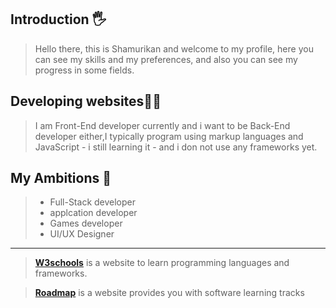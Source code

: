 ## Introduction 🖐️
> Hello there, this is Shamurikan and welcome to my profile, here you can see my skills and my preferences, and also you can see my progress in some fields.

## Developing websites🧑‍💻
> I am Front-End developer currently and i want to be Back-End developer either,I typically program using markup languages and JavaScript - i still learning it - and i don not use any frameworks yet.

## My Ambitions 🎯
> - Full-Stack developer
> - applcation developer
> - Games developer
> - UI/UX Designer

---

> [__W3schools__](https://www.w3schools.com/) is a website to learn programming languages and frameworks.

> [__Roadmap__](https://roadmap.sh/) is a website provides you with software learning tracks
